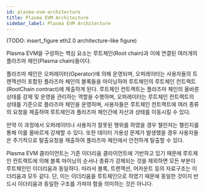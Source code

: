 ```yaml
---
id: plasma-evm-architecture
title: Plasma EVM Architecture
sidebar_label: Plasma EVM Architecture
---
```


(TODO: insert_figure eth2.0 architecture-like figure)


Plasma EVM을 구성하는 핵심 요소는 루트체인(Root chain)과 이에 연결된 여러개의 플라즈마 체인(Plasma chain)들이다. 

플라즈마 체인은 오퍼레이터(Operator)에 의해 운영되며, 오퍼레이터는 사용자들의 트랜잭션이 포함된 플라즈마 체인의 블록들을 마이닝하여 루트체인의 루트체인 컨트랙트(RootChain contract)에 제출하게 된다. 루트체인 컨트랙트는 플라즈마 체인의 올바른 상태를 강제 및 운영을 관리하는 역할을 수행하며, 오퍼레이터는 루트체인 컨트랙트의 상태를 기준으로 플라즈마 체인을 운영하며, 사용자들은 루트체인 컨트랙트에 여러 종류의 요청을 제출하여 루트체인과 플라즈마 체인간에 자산과 상태를 이동시킬 수 있다. 

만약 이 과정에서 오퍼레이터나 사용자가 잘못된 행위를 하였을 경우 챌린저는 챌린지를 통해 이를 올바르게 강제할 수 있다. 또한 데이터 가용성 문제가 발생했을 경우 사용자들은 주기적으로 탈출요청을 제출하여 플라즈마 체인에서 안전하게 탈출할 수 있다. 

Plasma EVM 클라이언트는 기존 이더리움 클라이언트에 기반하고 있기 때문에 루트체인 컨트랙트에 의해 블록 마이닝의 순서나 종류가 강제되는 것을 제외하면 모든 부분이 루트체인인 이더리움과 동일하다. 따라서 블록, 트랜잭션, 어카운트 등의 자료구조는 이더리움과 모두 같다. 단, 이는 이더리움을 루트체인으로 하였기 때문에 동일한 것이지 반드시 이더리움과 동일한 구조를 가져야 함을 의미하는 것은 아니다.